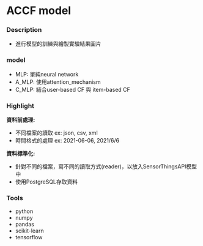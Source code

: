 # ACCF model

### Description 

- 進行模型的訓練與繪製實驗結果圖片



### model

- MLP: 單純neural network
- A_MLP: 使用attention_mechanism
- C_MLP: 結合user-based CF 與 item-based CF



### Highlight 

**資料前處理:**

* 不同檔案的讀取 ex: json, csv, xml
* 時間格式的處理 ex: 2021-06-06, 2021/6/6

**資料標準化:**

* 針對不同的檔案，寫不同的讀取方式(reader)，以放入SensorThingsAPI模型中
* 使用PostgreSQL存取資料



### Tools 

* python
* numpy
* pandas
* scikit-learn
* tensorflow
